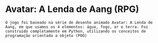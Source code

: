# Avatar: A Lenda de Aang (RPG)
    O jogo foi baseado na série de desenho animado Avatar: A Lenda de Aang, em que usamos os 4 elementos: água, fogo, ar e terra. Foi construído completamente em Python, utilizando os conceitos de programação orientada a objeto (POO)
